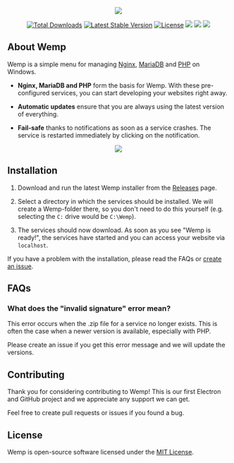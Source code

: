 <p align="center"><img src="https://user-images.githubusercontent.com/69470382/100293903-809f2000-2f85-11eb-8481-912fd686c487.png"></p>

<p align="center">
<a href="https://github.com/electronfriends/wemp/releases"><img src="https://img.shields.io/github/downloads/electronfriends/wemp/total.svg" alt="Total Downloads"></a>
<a href="https://github.com/electronfriends/wemp/releases/latest"><img src="https://img.shields.io/github/v/release/electronfriends/wemp.svg" alt="Latest Stable Version"></a>
<a href="https://github.com/electronfriends/wemp/blob/master/LICENSE"><img src="https://img.shields.io/github/license/electronfriends/wemp.svg" alt="License"></a>
<a href="https://nginx.org" target="_blank"><img src="https://img.shields.io/badge/nginx-1.19.6-009639.svg"></a>
<a href="https://mariadb.org" target="_blank"><img src="https://img.shields.io/badge/mariadb-10.5.8-1f305f.svg"></a>
<a href="https://www.php.net" target="_blank"><img src="https://img.shields.io/badge/php-8.0.0-8892bf.svg"></a>
</p>

## About Wemp

Wemp is a simple menu for managing [Nginx](https://nginx.org), [MariaDB](https://mariadb.com) and [PHP](https://php.net) on Windows.

* **Nginx, MariaDB and PHP** form the basis for Wemp. With these pre-configured services, you can start developing your websites right away.

* **Automatic updates** ensure that you are always using the latest version of everything.

* **Fail-safe** thanks to notifications as soon as a service crashes. The service is restarted immediately by clicking on the notification.

<p align="center"><img src="https://user-images.githubusercontent.com/69470382/100527138-c7805600-31cf-11eb-999c-0ce5f317041c.png"></p>

## Installation

1. Download and run the latest Wemp installer from the [Releases](https://github.com/electronfriends/wemp/releases) page.

2. Select a directory in which the services should be installed. We will create a Wemp-folder there, so you don't need to do this yourself (e.g. selecting the `C:` drive would be `C:\Wemp`).

3. The services should now download. As soon as you see "Wemp is ready!", the services have started and you can access your website via `localhost`.

If you have a problem with the installation, please read the FAQs or [create an issue](https://github.com/electronfriends/wemp/issues).

## FAQs

### What does the "invalid signature" error mean?

This error occurs when the .zip file for a service no longer exists. This is often the case when a newer version is available, especially with PHP.

Please create an issue if you get this error message and we will update the versions.

## Contributing

Thank you for considering contributing to Wemp! This is our first Electron and GitHub project and we appreciate any support we can get.

Feel free to create pull requests or issues if you found a bug.

## License

Wemp is open-source software licensed under the [MIT License](https://github.com/electronfriends/wemp/blob/master/LICENSE).